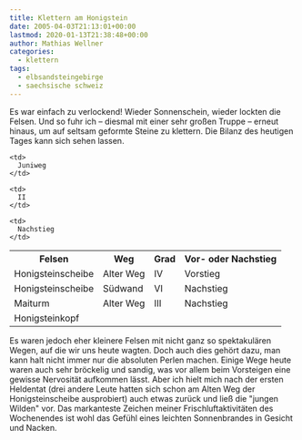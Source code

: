 ```yaml
---
title: Klettern am Honigstein
date: 2005-04-03T21:13:01+00:00
lastmod: 2020-01-13T21:38:48+00:00
author: Mathias Wellner
categories:
  - klettern
tags:
  - elbsandsteingebirge
  - saechsische schweiz
---
```

Es war einfach zu verlockend! Wieder Sonnenschein, wieder lockten die Felsen. Und so fuhr ich &#8211; diesmal mit einer sehr großen Truppe &#8211; erneut hinaus, um auf seltsam geformte Steine zu klettern. Die Bilanz des heutigen Tages kann sich sehen lassen.

<table class="table">
  <tr>
    <th>Felsen</th>
    <th>Weg</th>
    <th>Grad</th>
    <th>Vor- oder Nachstieg</th>
  </tr>
  <tr>
    <td>
      Honigsteinscheibe
    </td>    
    <td>
      Alter Weg
    </td>    
    <td>
      IV
    </td>    
    <td>
      Vorstieg
    </td>
  </tr>
  
  <tr>
    <td>
      Honigsteinscheibe
    </td>    
    <td>
      Südwand
    </td>    
    <td>
      VI
    </td>    
    <td>
      Nachstieg
    </td>
  </tr>
  
  <tr>
    <td>
      Maiturm
    </td>    
    <td>
      Alter Weg
    </td>    
    <td>
      III
    </td>    
    <td>
      Nachstieg
    </td>
  </tr>
  
  <tr>
    <td>
      Honigsteinkopf
    </td>
    
    <td>
      Juniweg
    </td>
    
    <td>
      II
    </td>
    
    <td>
      Nachstieg
    </td>
  </tr>
</table>

Es waren jedoch eher kleinere Felsen mit nicht ganz so spektakulären Wegen, auf die wir uns heute wagten. Doch auch dies gehört dazu, man kann halt nicht immer nur die absoluten Perlen machen. Einige Wege heute waren auch sehr bröckelig und sandig, was vor allem beim Vorsteigen eine gewisse Nervosität aufkommen lässt. Aber ich hielt mich nach der ersten Heldentat (drei andere Leute hatten sich schon am Alten Weg der Honigsteinscheibe ausprobiert) auch etwas zurück und ließ die "jungen Wilden" vor. Das markanteste Zeichen meiner Frischluftaktivitäten des Wochenendes ist wohl das Gefühl eines leichten Sonnenbrandes in Gesicht und Nacken.